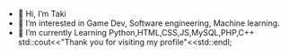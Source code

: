 - 👋 Hi, I’m Taki
- 👀 I’m interested in Game Dev, Software engineering, Machine learning.
- 🌱 I’m currently Learning Python,HTML,CSS,JS,MySQL,PHP,C++
std::cout<<"Thank you for visiting my profile"<<std::endl;
<!---
TakiEddineBaccouch/TakiEddineBaccouch is a ✨ special ✨ repository because its `README.md` (this file) appears on your GitHub profile.
You can click the Preview link to take a look at your changes.
--->
